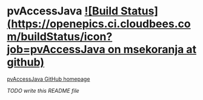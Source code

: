 # pvAccessJava [![Build Status](https://openepics.ci.cloudbees.com/buildStatus/icon?job=pvAccessJava on msekoranja at github)](https://openepics.ci.cloudbees.com/view/EPICS%20V4%20Java/job/pvAccessJava%20on%20msekoranja%20at%20github/)

[pvAccessJava GitHub homepage](http://msekoranja.github.io/pvAccessJava/)

*TODO write this README file*
